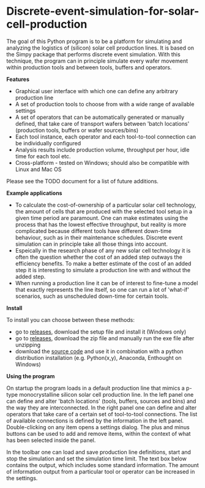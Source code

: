 Discrete-event-simulation-for-solar-cell-production
===================================================

The goal of this Python program is to be a platform for simulating and analyzing the logistics of (silicon) solar cell production lines. It is based on the Simpy package that performs discrete event simulation. With this technique, the program can in principle simulate every wafer movement within production tools and between tools, buffers and operators.

<b>Features</b>
- Graphical user interface with which one can define any arbitrary production line
- A set of production tools to choose from with a wide range of available settings
- A set of operators that can be automatically generated or manually defined, that take care of transport wafers between 'batch locations' (production tools, buffers or wafer sources/bins)
- Each tool instance, each operator and each tool-to-tool connection can be individually configured
- Analysis results include production volume, throughput per hour, idle time for each tool etc.
- Cross-platform - tested on Windows; should also be compatible with Linux and Mac OS

Please see the TODO document for a list of future additions.

<b>Example applications</b>
- To calculate the cost-of-ownership of a particular solar cell technology, the amount of cells that are produced with the selected tool setup in a given time period are paramount. One can make estimates using the process that has the lowest effective throughput, but reality is more complicated because different tools have different down-time behaviour, such as in their maintenance schedules. Discrete event simulation can in principle take all those things into account.
- Espeically in the research phase of any new solar cell technology it is often the question whether the cost of an added step outways the efficiency benefits. To make a better estimate of the cost of an added step it is interesting to simulate a production line with and without the added step.
- When running a production line it can be of interest to fine-tune a model that exactly represents the line itself, so one can run a lot of 'what-if' scenarios, such as unscheduled down-time for certain tools.

<b>Install</b>

To install you can choose between these methods:
- go to <a href="https://github.com/slierp/Discrete-event-simulation-for-solar-cell-production/releases">releases</a>, download the setup file and install it (Windows only)
- go to <a href="https://github.com/slierp/Discrete-event-simulation-for-solar-cell-production/releases">releases</a>, download the zip file and manually run the exe file after unzipping
- download the <a href="https://github.com/slierp/Discrete-event-simulation-for-solar-cell-production/archive/master.zip">source code</a> and use it in combination with a python distribution installation (e.g. Python(x,y), Anaconda, Enthought on Windows)

<b>Using the program</b>

On startup the program loads in a default production line that mimics a p-type monocrystalline silicon solar cell production line. In the left panel one can define and alter 'batch locations' (tools, buffers, sources and bins) and the way they are interconnected. In the right panel one can define and alter operators that take care of a certain set of tool-to-tool connections. The list of available connections is defined by the information in the left panel. Double-clicking on any item opens a settings dialog. The plus and minus buttons can be used to add and remove items, within the context of what has been selected inside the panel.

In the toolbar one can load and save production line definitions, start and stop the simulation and set the simulation time limit. The text box below contains the output, which includes some standard information. The amount of information output from a particular tool or operator can be increased in the settings.
